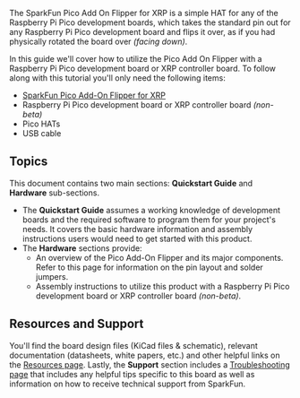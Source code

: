 The SparkFun Pico Add On Flipper for XRP is a simple HAT for any of the Raspberry Pi Pico development boards, which takes the standard pin out for any Raspberry Pi Pico development board and flips it over, as if you had physically rotated the board over *(facing down)*.

In this guide we'll cover how to utilize the Pico Add On Flipper with a Raspberry Pi Pico development board or XRP controller board. To follow along with this tutorial you'll only need the following items:

- [SparkFun Pico Add-On Flipper for XRP](https://www.sparkfun.com/sparkfun-pico-add-on-flipper-for-xrp.html)
- Raspberry Pi Pico development board or XRP controller board *(non-beta)*
- Pico HATs
- USB cable



## Topics
This document contains two main sections: **Quickstart Guide** and **Hardware** sub-sections.

- The **Quickstart Guide** assumes a working knowledge of development boards and the required software to program them for your project's needs. It covers the basic hardware information and assembly instructions users would need to get started with this product.
- The **Hardware** sections provide:
	- An overview of the Pico Add-On Flipper and its major components. Refer to this page for information on the pin layout and solder jumpers.
	- Assembly instructions to utilize this product with a Raspberry Pi Pico development board or XRP controller board *(non-beta)*.



## Resources and Support
You'll find the board design files (KiCad files & schematic), relevant documentation (datasheets, white papers, etc.) and other helpful links on the [Resources page](./resources.md). Lastly, the **Support** section includes a [Troubleshooting page](./troubleshooting_tips.md) that includes any helpful tips specific to this board as well as information on how to receive technical support from SparkFun.

